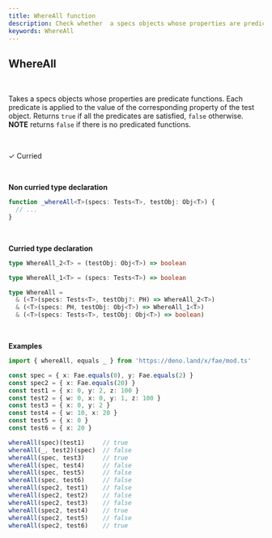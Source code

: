 ```yaml
---
title: WhereAll function
description: Check whether  a specs objects whose properties are predicate functions. Each predicate is applied to the value of the corresponding property of the test object. Returns true if all the predicates are satisfied, false otherwise (returns false if there is no predicated functions)
keywords: WhereAll
---
```


## WhereAll
<br>

Takes a specs objects whose properties are predicate functions. Each predicate is applied to the value of the corresponding property of the test object. Returns `true` if all the predicates are satisfied, `false` otherwise.
**NOTE** returns `false` if there is no predicated functions.

<br>

&check; Curried

<br>
<!---
&#10539; Not curred
-->

**Non curried type declaration**
```typescript
function _whereAll<T>(specs: Tests<T>, testObj: Obj<T>) {
  // ...
}
```
<br>

**Curried type declaration**

```typescript
type WhereAll_2<T> = (testObj: Obj<T>) => boolean

type WhereAll_1<T> = (specs: Tests<T>) => boolean

type WhereAll = 
  & (<T>(specs: Tests<T>, testObj?: PH) => WhereAll_2<T>)
  & (<T>(specs: PH, testObj: Obj<T>) => WhereAll_1<T>)
  & (<T>(specs: Tests<T>, testObj: Obj<T>) => boolean)

```
<br>

**Examples**
```typescript
import { whereAll, equals _ } from 'https://deno.land/x/fae/mod.ts'

const spec = { x: Fae.equals(0), y: Fae.equals(2) }
const spec2 = { x: Fae.equals(20) }
const test1 = { x: 0, y: 2, z: 100 }
const test2 = { w: 0, x: 0, y: 1, z: 100 }
const test3 = { x: 0, y: 2 }
const test4 = { w: 10, x: 20 }
const test5 = { x: 0 }
const test6 = { x: 20 }

whereAll(spec)(test1)     // true
whereAll(_, test2)(spec)  // false
whereAll(spec, test3)     // true 
whereAll(spec, test4)     // false   
whereAll(spec, test5)     // false
whereAll(spec, test6)     // false
whereAll(spec2, test1)    // false
whereAll(spec2, test2)    // false
whereAll(spec2, test3)    // false
whereAll(spec2, test4)    // true
whereAll(spec2, test5)    // false
whereAll(spec2, test6)    // true
```
